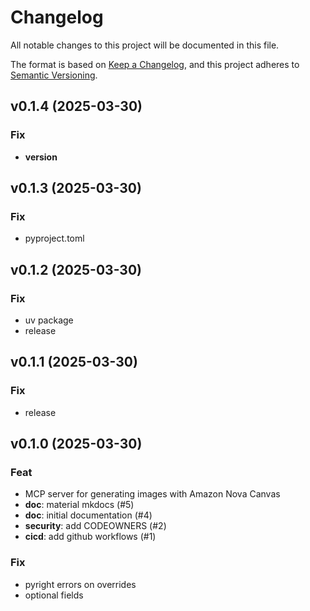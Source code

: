 # Changelog

All notable changes to this project will be documented in this file.

The format is based on [Keep a Changelog](https://keepachangelog.com/en/1.0.0/),
and this project adheres to [Semantic Versioning](https://semver.org/spec/v2.0.0.html).

## v0.1.4 (2025-03-30)

### Fix

- __version__

## v0.1.3 (2025-03-30)

### Fix

- pyproject.toml

## v0.1.2 (2025-03-30)

### Fix

- uv package
- release

## v0.1.1 (2025-03-30)

### Fix

- release

## v0.1.0 (2025-03-30)

### Feat

- MCP server for generating images with Amazon Nova Canvas
- **doc**: material mkdocs (#5)
- **doc**: initial documentation (#4)
- **security**: add CODEOWNERS (#2)
- **cicd**: add github workflows (#1)

### Fix

- pyright errors on  overrides
- optional fields
